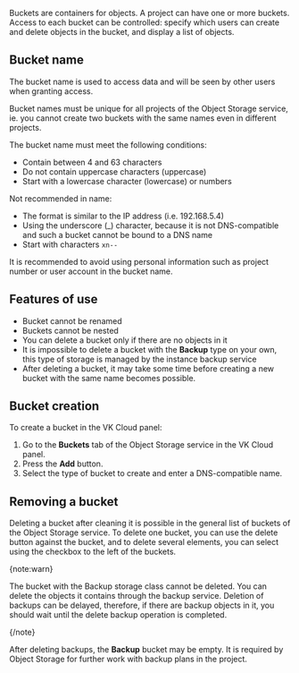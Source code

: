 Buckets are containers for objects. A project can have one or more buckets. Access to each bucket can be controlled: specify which users can create and delete objects in the bucket, and display a list of objects.

## Bucket name

The bucket name is used to access data and will be seen by other users when granting access.

Bucket names must be unique for all projects of the Object Storage service, ie. you cannot create two buckets with the same names even in different projects.

The bucket name must meet the following conditions:

- Contain between 4 and 63 characters
- Do not contain uppercase characters (uppercase)
- Start with a lowercase character (lowercase) or numbers

Not recommended in name:

- The format is similar to the IP address (i.e. 192.168.5.4)
- Using the underscore (\_) character, because it is not DNS-compatible and such a bucket cannot be bound to a DNS name
- Start with characters `xn--`

It is recommended to avoid using personal information such as project number or user account in the bucket name.

## Features of use

- Bucket cannot be renamed
- Buckets cannot be nested
- You can delete a bucket only if there are no objects in it
- It is impossible to delete a bucket with the **Backup** type on your own, this type of storage is managed by the instance backup service
- After deleting a bucket, it may take some time before creating a new bucket with the same name becomes possible.

## Bucket creation

To create a bucket in the VK Cloud panel:

1.  Go to the **Buckets** tab of the Object Storage service in the VK Cloud panel.
2.  Press the **Add** button.
3.  Select the type of bucket to create and enter a DNS-compatible name.

## Removing a bucket

Deleting a bucket after cleaning it is possible in the general list of buckets of the Object Storage service. To delete one bucket, you can use the delete button against the bucket, and to delete several elements, you can select using the checkbox to the left of the buckets.

{note:warn}

The bucket with the Backup storage class cannot be deleted. You can delete the objects it contains through the backup service. Deletion of backups can be delayed, therefore, if there are backup objects in it, you should wait until the delete backup operation is completed.

{/note}

After deleting backups, the **Backup** bucket may be empty. It is required by Object Storage for further work with backup plans in the project.
